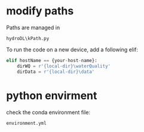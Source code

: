 # modify paths
Paths are managed in 
```
hydroDL\kPath.py
```
To run the code on a new device, add a following elif:
```python
elif hostName == {your-host-name}:
    dirWQ = r'{local-dir}\waterQuality'
    dirData = r'{local-dir}\data'
```
# python envirment
check the conda environment file:
```
environment.yml
```
